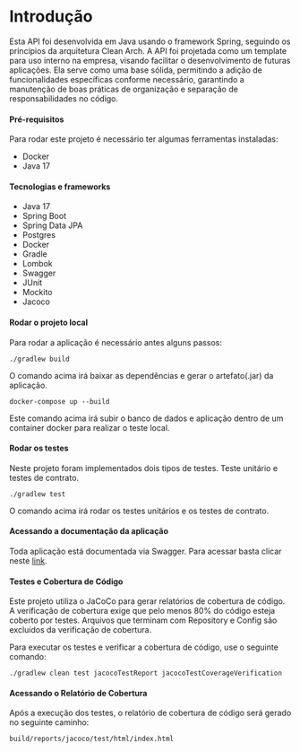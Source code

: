 # Introdução
Esta API foi desenvolvida em Java usando o framework Spring, seguindo os princípios da arquitetura Clean Arch. A API foi projetada como um template para uso interno na empresa, visando facilitar o desenvolvimento de futuras aplicações. Ela serve como uma base sólida, permitindo a adição de funcionalidades específicas conforme necessário, garantindo a manutenção de boas práticas de organização e separação de responsabilidades no código.

#### Pré-requisitos
Para rodar este projeto é necessário ter algumas ferramentas instaladas:
* Docker
* Java 17

#### Tecnologias e frameworks
* Java 17
* Spring Boot
* Spring Data JPA
* Postgres
* Docker
* Gradle
* Lombok
* Swagger
* JUnit
* Mockito
* Jacoco

#### Rodar o projeto local
Para rodar a aplicação é necessário antes alguns passos:

```
./gradlew build
```
O comando acima irá baixar as dependências e gerar o artefato(.jar) da aplicação.

```
docker-compose up --build
```
Este comando acima irá subir o banco de dados e aplicação dentro de um container docker para realizar o teste local. 


#### Rodar os testes

Neste projeto foram implementados dois tipos de testes. Teste unitário e testes de contrato.

```
./gradlew test
```
O comando acima irá rodar os testes unitários e os testes de contrato.

#### Acessando a documentação da aplicação

Toda aplicação está documentada via Swagger. Para acessar basta clicar neste [link](http://localhost:8080/swagger-ui/index.html).

#### Testes e Cobertura de Código
Este projeto utiliza o JaCoCo para gerar relatórios de cobertura de código. A verificação de cobertura exige que pelo menos 80% do código esteja coberto por testes. Arquivos que terminam com Repository e Config são excluídos da verificação de cobertura.

Para executar os testes e verificar a cobertura de código, use o seguinte comando:

```
./gradlew clean test jacocoTestReport jacocoTestCoverageVerification
```

#### Acessando o Relatório de Cobertura
Após a execução dos testes, o relatório de cobertura de código será gerado no seguinte caminho:

```
build/reports/jacoco/test/html/index.html
```
